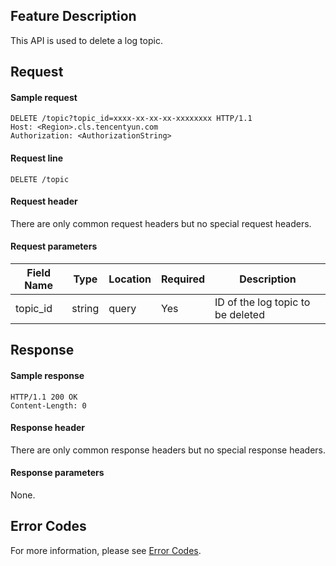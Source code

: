 ## Feature Description

This API is used to delete a log topic.

## Request

#### Sample request

```shell
DELETE /topic?topic_id=xxxx-xx-xx-xx-xxxxxxxx HTTP/1.1
Host: <Region>.cls.tencentyun.com
Authorization: <AuthorizationString>
```

#### Request line

```shell
DELETE /topic
```

#### Request header

There are only common request headers but no special request headers.

#### Request parameters

| Field Name | Type | Location | Required | Description |
|--------------|--------|------|---------|--------------------------------|
| topic_id     | string | query| Yes     | ID of the log topic to be deleted                                     |

## Response

#### Sample response

```shell
HTTP/1.1 200 OK
Content-Length: 0
```

#### Response header

There are only common response headers but no special response headers.

#### Response parameters

None.

## Error Codes

For more information, please see [Error Codes](https://intl.cloud.tencent.com/document/product/614/12402).
